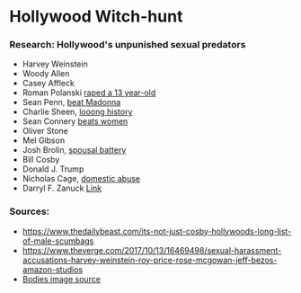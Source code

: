 # Hollywood Witch-hunt

### Research: Hollywood's unpunished sexual predators
- Harvey Weinstein
- Woody Allen
- Casey Affleck
- Roman Polanski [raped a 13 year-old](http://www.hollywoodreporter.com/news/roman-polanski-rape-victim-unveils-591015)
- Sean Penn, [beat Madonna](http://www.cracked.com/article_20560_5-beloved-celebrities-everyone-forgets-did-terrible-things.html)
- Charlie Sheen, [looong history](https://jezebel.com/5774374/charlie-sheens-history-of-violence-toward-women)
- Sean Connery [beats women](http://www.youtube.com/watch?v=oo0d1zTAFKA)
- Oliver Stone
- Mel Gibson
- Josh Brolin, [spousal battery](http://people.com/celebrity/josh-brolin-arrested-for-spousal-battery/)
- Bill Cosby
- Donald J. Trump
- Nicholas Cage, [domestic abuse](http://abcnews.go.com/Entertainment/nicolas-cage-held-domestic-abuse-charges-orleans/story?id=13390765)
- Darryl F. Zanuck [Link](https://nypost.com/2017/10/16/hollywoods-horror-stories-of-sex-predators-long-before-weinstein/)

### Sources:
- https://www.thedailybeast.com/its-not-just-cosby-hollywoods-long-list-of-male-scumbags
- https://www.theverge.com/2017/10/13/16469498/sexual-harassment-accusations-harvey-weinstein-roy-price-rose-mcgowan-jeff-bezos-amazon-studios
- [Bodies image source](http://fortune.com/2016/03/09/short-overweight-study/)
